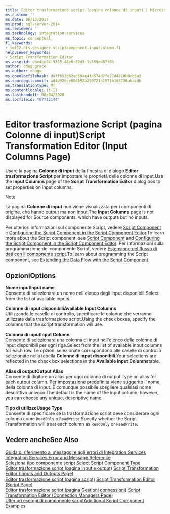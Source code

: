 ```yaml
---
title: Editor trasformazione script (pagina colonne di input) | Microsoft Docs
ms.custom: ''
ms.date: 06/13/2017
ms.prod: sql-server-2014
ms.reviewer: ''
ms.technology: integration-services
ms.topic: conceptual
f1_keywords:
- sql12.dts.designer.scriptcomponent.inputcolumn.f1
helpviewer_keywords:
- Script Transformation Editor
ms.assetid: d6e4ce84-3335-48e6-82d3-1c359ed87f63
author: chugugrace
ms.author: chugu
ms.openlocfilehash: daffb52b62ad59ae4fe574d7fa27d4820b9cb5a2
ms.sourcegitcommit: ad4d92dce894592a259721a1571b1d8736abacdb
ms.translationtype: MT
ms.contentlocale: it-IT
ms.lasthandoff: 08/04/2020
ms.locfileid: "87712144"
---
```

# <a name="script-transformation-editor-input-columns-page"></a><span data-ttu-id="96970-102">Editor trasformazione Script (pagina Colonne di input)</span><span class="sxs-lookup"><span data-stu-id="96970-102">Script Transformation Editor (Input Columns Page)</span></span>
  <span data-ttu-id="96970-103">Usare la pagina **Colonne di input** della finestra di dialogo **Editor trasformazione Script** per impostare le proprietà delle colonne di input.</span><span class="sxs-lookup"><span data-stu-id="96970-103">Use the **Input Columns** page of the **Script Transformation Editor** dialog box to set properties on input columns.</span></span>  
  
> [!NOTE]  
>  <span data-ttu-id="96970-104">La pagina **Colonne di input** non viene visualizzata per i componenti di origine, che hanno output ma non input.</span><span class="sxs-lookup"><span data-stu-id="96970-104">The **Input Columns** page is not displayed for Source components, which have outputs but no inputs.</span></span>  
  
 <span data-ttu-id="96970-105">Per ulteriori informazioni sul componente Script, vedere [Script Component](data-flow/transformations/script-component.md) e [Configuring the Script Component in the Script Component Editor](extending-packages-scripting/data-flow-script-component/configuring-the-script-component-in-the-script-component-editor.md).</span><span class="sxs-lookup"><span data-stu-id="96970-105">To learn more about the Script component, see [Script Component](data-flow/transformations/script-component.md) and [Configuring the Script Component in the Script Component Editor](extending-packages-scripting/data-flow-script-component/configuring-the-script-component-in-the-script-component-editor.md).</span></span> <span data-ttu-id="96970-106">Per informazioni sulla programmazione del componente Script, vedere [Estensione del flusso di dati con il componente script](extending-packages-scripting/data-flow-script-component/extending-the-data-flow-with-the-script-component.md).</span><span class="sxs-lookup"><span data-stu-id="96970-106">To learn about programming the Script component, see [Extending the Data Flow with the Script Component](extending-packages-scripting/data-flow-script-component/extending-the-data-flow-with-the-script-component.md).</span></span>  
  
## <a name="options"></a><span data-ttu-id="96970-107">Opzioni</span><span class="sxs-lookup"><span data-stu-id="96970-107">Options</span></span>  
 <span data-ttu-id="96970-108">**Nome input**</span><span class="sxs-lookup"><span data-stu-id="96970-108">**Input name**</span></span>  
 <span data-ttu-id="96970-109">Consente di selezionare un nome nell'elenco degli input disponibili.</span><span class="sxs-lookup"><span data-stu-id="96970-109">Select from the list of available inputs.</span></span>  
  
 <span data-ttu-id="96970-110">**Colonne di input disponibili**</span><span class="sxs-lookup"><span data-stu-id="96970-110">**Available Input Columns**</span></span>  
 <span data-ttu-id="96970-111">Utilizzando le caselle di controllo, specificare le colonne che verranno utilizzate dalla trasformazione script.</span><span class="sxs-lookup"><span data-stu-id="96970-111">Using the check boxes, specify the columns that the script transformation will use.</span></span>  
  
 <span data-ttu-id="96970-112">**Colonna di input**</span><span class="sxs-lookup"><span data-stu-id="96970-112">**Input Column**</span></span>  
 <span data-ttu-id="96970-113">Consente di selezionare una colonna di input nell'elenco delle colonne di input disponibili per ogni riga.</span><span class="sxs-lookup"><span data-stu-id="96970-113">Select from the list of available input columns for each row.</span></span> <span data-ttu-id="96970-114">Le opzioni selezionate corrispondono alle caselle di controllo selezionate nella tabella **Colonne di input disponibili**.</span><span class="sxs-lookup"><span data-stu-id="96970-114">Your selections are reflected in the check box selections in the **Available Input Columns**table.</span></span>  
  
 <span data-ttu-id="96970-115">**Alias di output**</span><span class="sxs-lookup"><span data-stu-id="96970-115">**Output Alias**</span></span>  
 <span data-ttu-id="96970-116">Consente di digitare un alias per ogni colonna di output.</span><span class="sxs-lookup"><span data-stu-id="96970-116">Type an alias for each output column.</span></span> <span data-ttu-id="96970-117">Per impostazione predefinita viene suggerito il nome della colonna di input. È comunque possibile scegliere qualsiasi nome descrittivo univoco.</span><span class="sxs-lookup"><span data-stu-id="96970-117">The default is the name of the input column; however, you can choose any unique, descriptive name.</span></span>  
  
 <span data-ttu-id="96970-118">**Tipo di utilizzo**</span><span class="sxs-lookup"><span data-stu-id="96970-118">**Usage Type**</span></span>  
 <span data-ttu-id="96970-119">Consente di specificare se la trasformazione script deve considerare ogni colonna come `ReadOnly` o `ReadWrite`.</span><span class="sxs-lookup"><span data-stu-id="96970-119">Specify whether the Script Transformation will treat each column as `ReadOnly` or `ReadWrite`.</span></span>  
  
## <a name="see-also"></a><span data-ttu-id="96970-120">Vedere anche</span><span class="sxs-lookup"><span data-stu-id="96970-120">See Also</span></span>  
 <span data-ttu-id="96970-121">[Guida di riferimento ai messaggi e agli errori di Integration Services](../../2014/integration-services/integration-services-error-and-message-reference.md) </span><span class="sxs-lookup"><span data-stu-id="96970-121">[Integration Services Error and Message Reference](../../2014/integration-services/integration-services-error-and-message-reference.md) </span></span>  
 <span data-ttu-id="96970-122">[Seleziona tipo componente script](../../2014/integration-services/select-script-component-type.md) </span><span class="sxs-lookup"><span data-stu-id="96970-122">[Select Script Component Type](../../2014/integration-services/select-script-component-type.md) </span></span>  
 <span data-ttu-id="96970-123">[Editor trasformazione script &#40;pagina input e output&#41;](../../2014/integration-services/script-transformation-editor-inputs-and-outputs-page.md) </span><span class="sxs-lookup"><span data-stu-id="96970-123">[Script Transformation Editor &#40;Inputs and Outputs Page&#41;](../../2014/integration-services/script-transformation-editor-inputs-and-outputs-page.md) </span></span>  
 <span data-ttu-id="96970-124">[Editor trasformazione script &#40;pagina script&#41;](../../2014/integration-services/script-transformation-editor-script-page.md) </span><span class="sxs-lookup"><span data-stu-id="96970-124">[Script Transformation Editor &#40;Script Page&#41;](../../2014/integration-services/script-transformation-editor-script-page.md) </span></span>  
 <span data-ttu-id="96970-125">[Editor trasformazione script &#40;pagina Gestioni connessioni&#41;](../../2014/integration-services/script-transformation-editor-connection-managers-page.md) </span><span class="sxs-lookup"><span data-stu-id="96970-125">[Script Transformation Editor &#40;Connection Managers Page&#41;](../../2014/integration-services/script-transformation-editor-connection-managers-page.md) </span></span>  
 [<span data-ttu-id="96970-126">Ulteriori esempi di componente script</span><span class="sxs-lookup"><span data-stu-id="96970-126">Additional Script Component Examples</span></span>](extending-packages-scripting-data-flow-script-component-examples/additional-script-component-examples.md)  
  
  
